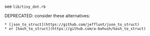 see `lib/tiny_dot.rb`

DEPRECATED:
consider these alternatives:

    * [json_to_struct](https://github.com/jefflunt/json_to_struct)
    * or [hash_to_struct](https://github.com/a-bohush/hash_to_struct)
